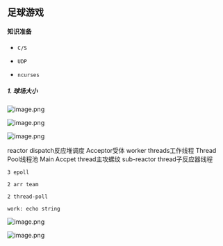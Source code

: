 ## 足球游戏

#### 知识准备

* `C/S`

* `UDP`
* `ncurses`

##### 1. 球场大小

![image.png](http://ww1.sinaimg.cn/large/006Uqzbtly1gfaqj21hc6j30f508idg9.jpg)

![image.png](http://ww1.sinaimg.cn/large/006Uqzbtly1gfarx2a4loj30wb0kkag2.jpg)

![image.png](http://ww1.sinaimg.cn/large/006Uqzbtly1gfjpgdcgcfj30cq0ik0z5.jpg)

reactor dispatch反应堆调度
Acceptor受体
worker threads工作线程
Thread Pool线程池
Main Accpet thread主攻螺纹
sub-reactor thread子反应器线程

`3 epoll`

`2 arr team`

`2 thread-poll`

`work: echo string`

![image.png](http://ww1.sinaimg.cn/large/006Uqzbtly1gfrsokheapj30v609rq5k.jpg)

![image.png](http://ww1.sinaimg.cn/large/006Uqzbtly1gfrsozvj90j30ze0lctko.jpg)

